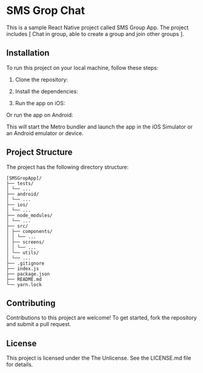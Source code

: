 # SMS Grop Chat

This is a sample React Native project called SMS Group App. The project includes [
Chat in group,
able to create a group and join other groups
].

## Installation

To run this project on your local machine, follow these steps:

1. Clone the repository:

2. Install the dependencies:


3. Run the app on iOS:


Or run the app on Android:


This will start the Metro bundler and launch the app in the iOS Simulator or an Android emulator or device.

## Project Structure

The project has the following directory structure:

    [SMSGropApp]/
    ├── tests/
    │ └── ...
    ├── android/
    │ └── ...
    ├── ios/
    │ └── ...
    ├── node_modules/
    │ └── ...
    ├── src/
    │ ├── components/
    │ │ └── ...
    │ ├── screens/
    │ │ └── ...
    │ └── utils/
    │ └── ...
    ├── .gitignore
    ├── index.js
    ├── package.json
    ├── README.md
    └── yarn.lock


## Contributing

Contributions to this project are welcome! To get started, fork the repository and submit a pull request.

## License

This project is licensed under the The Unlicense. See the LICENSE.md file for details.

